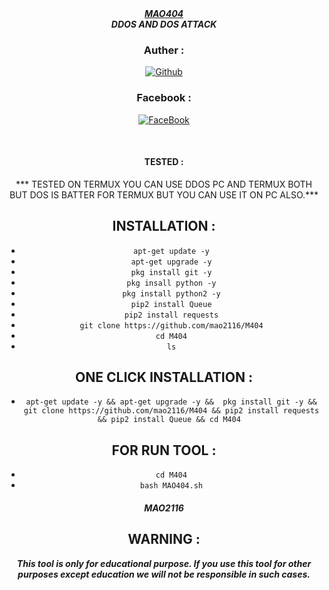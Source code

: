 <div align ="center"> 
<i><b> <a href="https://www.facebook.com/mAoVirUs2116/">
MAO404 </a><br>
DDOS AND DOS ATTACK </b></i>


### Auther :
<p align="center">
<a href="https://github.com/mao2116"><img title="Github" src="https://img.shields.io/badge/mao2116-grey?style=for-the-badge&logo=github"></a> </p>

### Facebook :
<p align="center"> 
<a href="https://www.facebook.com/mAoVirUs2116/"><img title="FaceBook" src="https://img.shields.io/badge/FB-MAO VIRUS-lightgrey?style=for-the-badge&logo=facebook"></a>
</p>

<br>

#### TESTED :

*** TESTED ON TERMUX YOU CAN USE DDOS PC AND TERMUX BOTH BUT DOS IS BATTER FOR TERMUX BUT YOU CAN USE IT ON PC ALSO.***

## INSTALLATION  :

* `apt-get update -y`
* `apt-get upgrade -y`
* `pkg install git -y`
* `pkg insall python -y`
* `pkg install python2 -y`
* `pip2 install Queue`
* `pip2 install requests`
* `git clone https://github.com/mao2116/M404`
* `cd M404`
* `ls`

## ONE CLICK INSTALLATION :
* `apt-get update -y && apt-get upgrade -y &&  pkg install git -y && git clone https://github.com/mao2116/M404 && pip2 install requests && pip2 install Queue && cd M404 `


## FOR RUN TOOL :
* `cd M404`
* `bash MAO404.sh`



##### MAO2116

## WARNING : 
***This tool is only for educational purpose. If you use this tool for other purposes except education we will not be responsible in such cases.***
